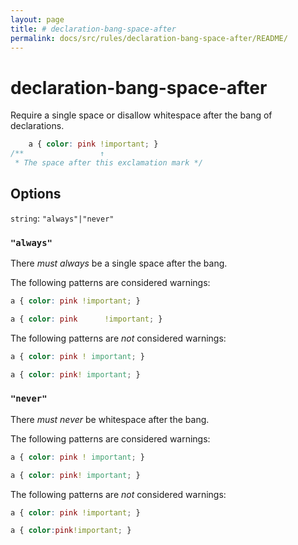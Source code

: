 ```yaml
---
layout: page
title: # declaration-bang-space-after
permalink: docs/src/rules/declaration-bang-space-after/README/
---
```


# declaration-bang-space-after

Require a single space or disallow whitespace after the bang of declarations.

```css
    a { color: pink !important; }
/**                 ↑
 * The space after this exclamation mark */
```

## Options

`string`: `"always"|"never"`

### `"always"`

There *must always* be a single space after the bang.

The following patterns are considered warnings:

```css
a { color: pink !important; }
```

```css
a { color: pink      !important; }
```

The following patterns are *not* considered warnings:

```css
a { color: pink ! important; }
```

```css
a { color: pink! important; }
```

### `"never"`

There *must never* be whitespace after the bang.

The following patterns are considered warnings:

```css
a { color: pink ! important; }
```

```css
a { color: pink! important; }
```

The following patterns are *not* considered warnings:

```css
a { color: pink !important; }
```

```css
a { color:pink!important; }
```
